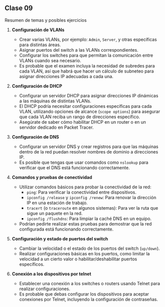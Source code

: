 ## Clase 09
Resumen de temas y posibles ejercicios

1. **Configuración de VLANs**
   - Crear varias VLANs, por ejemplo: `Admin`, `Server`, y otras específicas para distintas áreas. 
   - Asignar puertos del switch a las VLANs correspondientes.
   - Configurar los switches para que permitan la comunicación entre VLANs cuando sea necesario.
   - Es probable que el examen incluya la necesidad de subredes para cada VLAN, así que habrá que hacer un cálculo de subneteo para asignar direcciones IP adecuadas a cada una.

2. **Configuración de DHCP**
   - Configurar un servidor DHCP para asignar direcciones IP dinámicas a las máquinas de distintas VLANs.
   - El DHCP podría necesitar configuraciones específicas para cada VLAN, utilizando opciones de alcance (`scope options`) para asegurar que cada VLAN reciba un rango de direcciones específico.
   - Asegúrate de saber cómo habilitar DHCP en un router o en un servidor dedicado en Packet Tracer.

3. **Configuración de DNS**
   - Configurar un servidor DNS y crear registros para que las máquinas dentro de la red puedan resolver nombres de dominio a direcciones IP.
   - Es posible que tengas que usar comandos como `nslookup` para verificar que el DNS está funcionando correctamente.

4. **Comandos y pruebas de conectividad**
   - Utilizar comandos básicos para probar la conectividad de la red:
     - `ping`: Para verificar la conectividad entre dispositivos.
     - `ipconfig /release` y `ipconfig /renew`: Para renovar la dirección IP en una estación de trabajo.
     - `tracert` (o `traceroute` en algunos sistemas): Para ver la ruta que sigue un paquete en la red.
     - `ipconfig /flushdns`: Para limpiar la caché DNS en un equipo.
   - Podrían pedirte realizar estas pruebas para demostrar que la red configurada está funcionando correctamente.

5. **Configuración y estado de puertos del switch**
   - Cambiar la velocidad o el estado de los puertos del switch (`up/down`).
   - Realizar configuraciones básicas en los puertos, como limitar la velocidad a un cierto valor o habilitar/deshabilitar puertos específicos.

6. **Conexión a los dispositivos por telnet**
   - Establecer una conexión a los switches o routers usando Telnet para realizar configuraciones.
   - Es probable que debas configurar los dispositivos para aceptar conexiones por Telnet, incluyendo la configuración de contraseñas.
